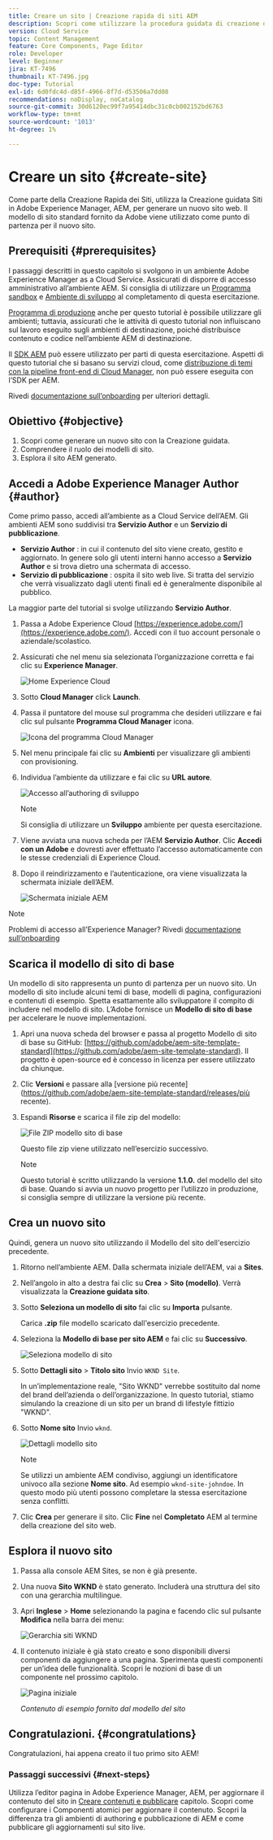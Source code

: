 ```yaml
---
title: Creare un sito | Creazione rapida di siti AEM
description: Scopri come utilizzare la procedura guidata di creazione del sito per generare un nuovo sito web. Il modello di sito standard fornito da Adobe è un punto di partenza per il nuovo sito.
version: Cloud Service
topic: Content Management
feature: Core Components, Page Editor
role: Developer
level: Beginner
jira: KT-7496
thumbnail: KT-7496.jpg
doc-type: Tutorial
exl-id: 6d0fdc4d-d85f-4966-8f7d-d53506a7dd08
recommendations: noDisplay, noCatalog
source-git-commit: 30d6120ec99f7a95414dbc31c0cb002152bd6763
workflow-type: tm+mt
source-wordcount: '1013'
ht-degree: 1%

---
```


# Creare un sito {#create-site}

Come parte della Creazione Rapida dei Siti, utilizza la Creazione guidata Siti in Adobe Experience Manager, AEM, per generare un nuovo sito web. Il modello di sito standard fornito da Adobe viene utilizzato come punto di partenza per il nuovo sito.

## Prerequisiti {#prerequisites}

I passaggi descritti in questo capitolo si svolgono in un ambiente Adobe Experience Manager as a Cloud Service. Assicurati di disporre di accesso amministrativo all’ambiente AEM. Si consiglia di utilizzare un [Programma sandbox](https://experienceleague.adobe.com/docs/experience-manager-cloud-service/onboarding/getting-access/sandbox-programs/introduction-sandbox-programs.html) e [Ambiente di sviluppo](https://experienceleague.adobe.com/docs/experience-manager-cloud-service/implementing/using-cloud-manager/manage-environments.html) al completamento di questa esercitazione.

[Programma di produzione](https://experienceleague.adobe.com/docs/experience-manager-cloud-service/content/implementing/using-cloud-manager/programs/introduction-production-programs.html) anche per questo tutorial è possibile utilizzare gli ambienti; tuttavia, assicurati che le attività di questo tutorial non influiscano sul lavoro eseguito sugli ambienti di destinazione, poiché distribuisce contenuto e codice nell’ambiente AEM di destinazione.

Il [SDK AEM](https://experienceleague.adobe.com/docs/experience-manager-learn/cloud-service/local-development-environment-set-up/aem-runtime.html) può essere utilizzato per parti di questa esercitazione. Aspetti di questo tutorial che si basano su servizi cloud, come [distribuzione di temi con la pipeline front-end di Cloud Manager](https://experienceleague.adobe.com/docs/experience-manager-learn/getting-started-wknd-tutorial-develop/site-template/theming.html), non può essere eseguita con l’SDK per AEM.

Rivedi [documentazione sull’onboarding](https://experienceleague.adobe.com/docs/experience-manager-cloud-service/onboarding/home.html) per ulteriori dettagli.

## Obiettivo {#objective}

1. Scopri come generare un nuovo sito con la Creazione guidata.
1. Comprendere il ruolo dei modelli di sito.
1. Esplora il sito AEM generato.

## Accedi a Adobe Experience Manager Author {#author}

Come primo passo, accedi all’ambiente as a Cloud Service dell’AEM. Gli ambienti AEM sono suddivisi tra **Servizio Author** e un **Servizio di pubblicazione**.

* **Servizio Author** : in cui il contenuto del sito viene creato, gestito e aggiornato. In genere solo gli utenti interni hanno accesso a **Servizio Author** e si trova dietro una schermata di accesso.
* **Servizio di pubblicazione** : ospita il sito web live. Si tratta del servizio che verrà visualizzato dagli utenti finali ed è generalmente disponibile al pubblico.

La maggior parte del tutorial si svolge utilizzando **Servizio Author**.

1. Passa a Adobe Experience Cloud [https://experience.adobe.com/](https://experience.adobe.com/). Accedi con il tuo account personale o aziendale/scolastico.
1. Assicurati che nel menu sia selezionata l’organizzazione corretta e fai clic su **Experience Manager**.

   ![Home Experience Cloud](assets/create-site/experience-cloud-home-screen.png)

1. Sotto **Cloud Manager** click **Launch**.
1. Passa il puntatore del mouse sul programma che desideri utilizzare e fai clic sul pulsante **Programma Cloud Manager** icona.

   ![Icona del programma Cloud Manager](assets/create-site/cloud-manager-program-icon.png)

1. Nel menu principale fai clic su **Ambienti** per visualizzare gli ambienti con provisioning.

1. Individua l’ambiente da utilizzare e fai clic su **URL autore**.

   ![Accesso all’authoring di sviluppo](assets/create-site/access-dev-environment.png)

   >[!NOTE]
   >
   >Si consiglia di utilizzare un **Sviluppo** ambiente per questa esercitazione.

1. Viene avviata una nuova scheda per l’AEM **Servizio Author**. Clic **Accedi con un Adobe** e dovresti aver effettuato l’accesso automaticamente con le stesse credenziali di Experience Cloud.

1. Dopo il reindirizzamento e l’autenticazione, ora viene visualizzata la schermata iniziale dell’AEM.

   ![Schermata iniziale AEM](assets/create-site/aem-start-screen.png)

>[!NOTE]
>
> Problemi di accesso all’Experience Manager? Rivedi [documentazione sull’onboarding](https://experienceleague.adobe.com/docs/experience-manager-cloud-service/onboarding/home.html)

## Scarica il modello di sito di base

Un modello di sito rappresenta un punto di partenza per un nuovo sito. Un modello di sito include alcuni temi di base, modelli di pagina, configurazioni e contenuti di esempio. Spetta esattamente allo sviluppatore il compito di includere nel modello di sito. L’Adobe fornisce un **Modello di sito di base** per accelerare le nuove implementazioni.

1. Apri una nuova scheda del browser e passa al progetto Modello di sito di base su GitHub: [https://github.com/adobe/aem-site-template-standard](https://github.com/adobe/aem-site-template-standard). Il progetto è open-source ed è concesso in licenza per essere utilizzato da chiunque.
1. Clic **Versioni** e passare alla [versione più recente](https://github.com/adobe/aem-site-template-standard/releases/più recente).
1. Espandi **Risorse** e scarica il file zip del modello:

   ![File ZIP modello sito di base](assets/create-site/template-basic-zip-file.png)

   Questo file zip viene utilizzato nell’esercizio successivo.

   >[!NOTE]
   >
   > Questo tutorial è scritto utilizzando la versione **1.1.0.** del modello del sito di base. Quando si avvia un nuovo progetto per l’utilizzo in produzione, si consiglia sempre di utilizzare la versione più recente.

## Crea un nuovo sito

Quindi, genera un nuovo sito utilizzando il Modello del sito dell&#39;esercizio precedente.

1. Ritorno nell’ambiente AEM. Dalla schermata iniziale dell’AEM, vai a **Sites**.
1. Nell’angolo in alto a destra fai clic su **Crea** > **Sito (modello)**. Verrà visualizzata la **Creazione guidata sito**.
1. Sotto **Seleziona un modello di sito** fai clic su **Importa** pulsante.

   Carica **.zip** file modello scaricato dall&#39;esercizio precedente.

1. Seleziona la **Modello di base per sito AEM** e fai clic su **Successivo**.

   ![Seleziona modello di sito](assets/create-site/select-site-template.png)

1. Sotto **Dettagli sito** > **Titolo sito** Invio `WKND Site`.

   In un’implementazione reale, &quot;Sito WKND&quot; verrebbe sostituito dal nome del brand dell’azienda o dell’organizzazione. In questo tutorial, stiamo simulando la creazione di un sito per un brand di lifestyle fittizio &quot;WKND&quot;.

1. Sotto **Nome sito** Invio `wknd`.

   ![Dettagli modello sito](assets/create-site/site-template-details.png)

   >[!NOTE]
   >
   > Se utilizzi un ambiente AEM condiviso, aggiungi un identificatore univoco alla sezione **Nome sito**. Ad esempio `wknd-site-johndoe`. In questo modo più utenti possono completare la stessa esercitazione senza conflitti.

1. Clic **Crea** per generare il sito. Clic **Fine** nel **Completato** AEM al termine della creazione del sito web.

## Esplora il nuovo sito

1. Passa alla console AEM Sites, se non è già presente.
1. Una nuova **Sito WKND** è stato generato. Includerà una struttura del sito con una gerarchia multilingue.
1. Apri **Inglese** > **Home** selezionando la pagina e facendo clic sul pulsante **Modifica** nella barra dei menu:

   ![Gerarchia siti WKND](assets/create-site/wknd-site-starter-hierarchy.png)

1. Il contenuto iniziale è già stato creato e sono disponibili diversi componenti da aggiungere a una pagina. Sperimenta questi componenti per un’idea delle funzionalità. Scopri le nozioni di base di un componente nel prossimo capitolo.

   ![Pagina iniziale](assets/create-site/start-home-page.png)

   *Contenuto di esempio fornito dal modello del sito*

## Congratulazioni. {#congratulations}

Congratulazioni, hai appena creato il tuo primo sito AEM!

### Passaggi successivi {#next-steps}

Utilizza l’editor pagina in Adobe Experience Manager, AEM, per aggiornare il contenuto del sito in [Creare contenuti e pubblicare](author-content-publish.md) capitolo. Scopri come configurare i Componenti atomici per aggiornare il contenuto. Scopri la differenza tra gli ambienti di authoring e pubblicazione di AEM e come pubblicare gli aggiornamenti sul sito live.
